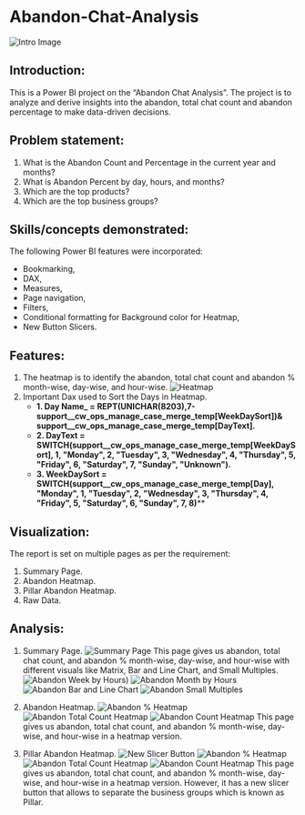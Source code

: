 # Abandon-Chat-Analysis
![Intro Image](https://github.com/saud968/Abandon-Chat-Analysis/blob/main/Intro%20Page.png)

## Introduction:
This is a Power BI project on the “Abandon Chat Analysis”. The
project is to analyze and derive insights into the abandon, total chat count and abandon percentage to make data-driven decisions.

## Problem statement:
1. What is the Abandon Count and Percentage in the current year and months?
2. What is Abandon Percent by day, hours, and months?
3. Which are the top products?
4. Which are the top business groups?

## Skills/concepts demonstrated:
The following Power BI features were incorporated:
-	Bookmarking, 
-	DAX, 
-	Measures, 
-	Page navigation, 
-	Filters, 
-	Conditional formatting for Background color for Heatmap,
-	New Button Slicers.

## Features:
1. The heatmap is to identify the abandon, total chat count and abandon % month-wise, day-wise, and hour-wise.
   ![Heatmap](https://github.com/saud968/Abandon-Chat-Analysis/blob/main/Heatmap%20Abandon%20%25.png)
2. Important Dax used to Sort the Days in Heatmap.
   - **1. Day Name_ = REPT(UNICHAR(8203),7-support__cw_ops_manage_case_merge_temp[WeekDaySort])& support__cw_ops_manage_case_merge_temp[DayText].**
   - **2. DayText = SWITCH(support__cw_ops_manage_case_merge_temp[WeekDaySort], 1, "Monday", 2, "Tuesday", 3, "Wednesday", 4, "Thursday", 5, "Friday", 6, "Saturday", 7, "Sunday", "Unknown").**
   - **3. WeekDaySort = SWITCH(support__cw_ops_manage_case_merge_temp[Day], "Monday", 1, "Tuesday", 2, "Wednesday", 3, "Thursday", 4, "Friday", 5, "Saturday", 6, "Sunday", 7, 8)****

## Visualization:
The report is set on multiple pages as per the requirement:
1.	Summary Page.
2.	Abandon Heatmap. 
3.	Pillar Abandon Heatmap.
4.	Raw Data.

## Analysis:

1. Summary Page.
![Summary Page](https://github.com/saud968/Abandon-Chat-Analysis/blob/main/Intro%20Page.png)
This page gives us abandon, total chat count, and abandon % month-wise, day-wise, and hour-wise with different visuals like Matrix, Bar and Line Chart, and Small Multiples. 
![Abandon Week by Hours](https://github.com/saud968/Abandon-Chat-Analysis/blob/main/Abandon%20by%20Week.png))
![Abandon Month by Hours](https://github.com/saud968/Abandon-Chat-Analysis/blob/main/Abandon%20by%20months%20by%20hours.png)
![Abandon Bar and Line Chart](https://github.com/saud968/Abandon-Chat-Analysis/blob/main/Abandon%20Overall%20Bar%20and%20Line%20Chart.png)
![Abandon Small Multiples](https://github.com/saud968/Abandon-Chat-Analysis/blob/main/Abandon%20Overall%20Bar%20and%20Line%20Chart%20(Small%20Multiples).png)

2. Abandon Heatmap.
![Abandon % Heatmap](https://github.com/saud968/Abandon-Chat-Analysis/blob/main/Heatmap%20Abandon%20%25.png)
![Abandon Total Count Heatmap](https://github.com/saud968/Abandon-Chat-Analysis/blob/main/Heatmap%20Total%20Chat%20Count.png)
![Abandon Count Heatmap](https://github.com/saud968/Abandon-Chat-Analysis/blob/main/Heatmap%20Abandon%20Count.png)
This page gives us abandon, total chat count, and abandon % month-wise, day-wise, and hour-wise in a heatmap version.

3. Pillar Abandon Heatmap.
![New Slicer Button](https://github.com/saud968/Abandon-Chat-Analysis/blob/main/New%20Button%20Slicer.png)
![Abandon % Heatmap](https://github.com/saud968/Abandon-Chat-Analysis/blob/main/Heatmap%20Abandon%20%25.png)
![Abandon Total Count Heatmap](https://github.com/saud968/Abandon-Chat-Analysis/blob/main/Heatmap%20Total%20Chat%20Count.png)
![Abandon Count Heatmap](https://github.com/saud968/Abandon-Chat-Analysis/blob/main/Heatmap%20Abandon%20Count.png)
This page gives us abandon, total chat count, and abandon % month-wise, day-wise, and hour-wise in a heatmap version. However, it has a new slicer button that allows to separate the business groups which is known as Pillar. 


